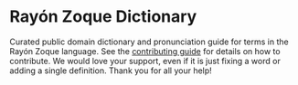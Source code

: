 
# Rayón Zoque Dictionary

Curated public domain dictionary and pronunciation guide for terms in the Rayón Zoque language. See the [contributing guide](https://github.com/drumworkteam/term/blob/make/.github/contributing.md) for details on how to contribute. We would love your support, even if it is just fixing a word or adding a single definition. Thank you for all your help!
